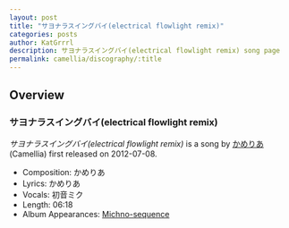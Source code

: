 ```yaml
---
layout: post
title: "サヨナラスイングバイ(electrical flowlight remix)"
categories: posts
author: KatGrrrl
description: サヨナラスイングバイ(electrical flowlight remix) song page
permalink: camellia/discography/:title
---
```


## Overview

### サヨナラスイングバイ(electrical flowlight remix)

*サヨナラスイングバイ(electrical flowlight remix)* is a song by [かめりあ](/camellia) (Camellia) first released on 2012-07-08.

* Composition: かめりあ
* Lyrics: かめりあ
* Vocals: 初音ミク
* Length: 06:18
* Album Appearances: [Michno-sequence](/camellia/albums/Michno-sequence)
